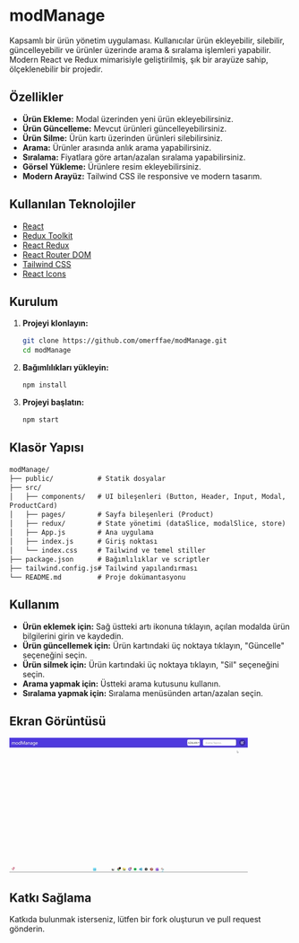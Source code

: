 # modManage

Kapsamlı bir ürün yönetim uygulaması. Kullanıcılar ürün ekleyebilir, silebilir, güncelleyebilir ve ürünler üzerinde arama & sıralama işlemleri yapabilir. Modern React ve Redux mimarisiyle geliştirilmiş, şık bir arayüze sahip, ölçeklenebilir bir projedir.

## Özellikler

- **Ürün Ekleme:** Modal üzerinden yeni ürün ekleyebilirsiniz.
- **Ürün Güncelleme:** Mevcut ürünleri güncelleyebilirsiniz.
- **Ürün Silme:** Ürün kartı üzerinden ürünleri silebilirsiniz.
- **Arama:** Ürünler arasında anlık arama yapabilirsiniz.
- **Sıralama:** Fiyatlara göre artan/azalan sıralama yapabilirsiniz.
- **Görsel Yükleme:** Ürünlere resim ekleyebilirsiniz.
- **Modern Arayüz:** Tailwind CSS ile responsive ve modern tasarım.

## Kullanılan Teknolojiler

- [React](https://react.dev/)
- [Redux Toolkit](https://redux-toolkit.js.org/)
- [React Redux](https://react-redux.js.org/)
- [React Router DOM](https://reactrouter.com/)
- [Tailwind CSS](https://tailwindcss.com/)
- [React Icons](https://react-icons.github.io/react-icons/)

## Kurulum

1. **Projeyi klonlayın:**
   ```bash
   git clone https://github.com/omerffae/modManage.git
   cd modManage
   ```
2. **Bağımlılıkları yükleyin:**
   ```bash
   npm install
   ```
3. **Projeyi başlatın:**
   ```bash
   npm start
   ```

## Klasör Yapısı

```
modManage/
├── public/           # Statik dosyalar
├── src/
│   ├── components/   # UI bileşenleri (Button, Header, Input, Modal, ProductCard)
│   ├── pages/        # Sayfa bileşenleri (Product)
│   ├── redux/        # State yönetimi (dataSlice, modalSlice, store)
│   ├── App.js        # Ana uygulama
│   ├── index.js      # Giriş noktası
│   └── index.css     # Tailwind ve temel stiller
├── package.json      # Bağımlılıklar ve scriptler
├── tailwind.config.js# Tailwind yapılandırması
└── README.md         # Proje dokümantasyonu
```

## Kullanım

- **Ürün eklemek için:** Sağ üstteki artı ikonuna tıklayın, açılan modalda ürün bilgilerini girin ve kaydedin.
- **Ürün güncellemek için:** Ürün kartındaki üç noktaya tıklayın, "Güncelle" seçeneğini seçin.
- **Ürün silmek için:** Ürün kartındaki üç noktaya tıklayın, "Sil" seçeneğini seçin.
- **Arama yapmak için:** Üstteki arama kutusunu kullanın.
- **Sıralama yapmak için:** Sıralama menüsünden artan/azalan seçin.

## Ekran Görüntüsü

![Proje Görseli](/public/modManage.gif)  

## Katkı Sağlama

Katkıda bulunmak isterseniz, lütfen bir fork oluşturun ve pull request gönderin.
